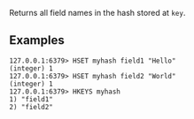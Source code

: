 Returns all field names in the hash stored at `key`.

## Examples

```
127.0.0.1:6379> HSET myhash field1 "Hello"
(integer) 1
127.0.0.1:6379> HSET myhash field2 "World"
(integer) 1
127.0.0.1:6379> HKEYS myhash
1) "field1"
2) "field2"
```
